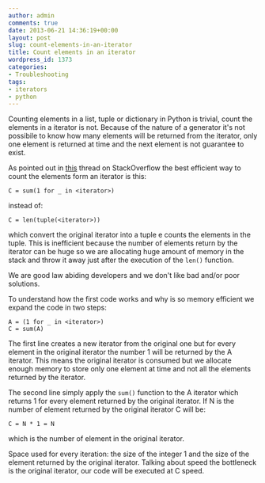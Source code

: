 ```yaml
---
author: admin
comments: true
date: 2013-06-21 14:36:19+00:00
layout: post
slug: count-elements-in-an-iterator
title: Count elements in an iterator
wordpress_id: 1373
categories:
- Troubleshooting
tags:
- iterators
- python
---
```


Counting elements in a list, tuple or dictionary in Python is trivial, count the elements in a iterator is not. Because of the nature of a generator it's not possibile to know how many elements will be returned from the iterator, only one element is returned at time and the next element is not guarantee to exist.

<!-- more -->

As pointed out in [this](http://stackoverflow.com/questions/3345785/getting-number-of-elements-in-an-iterator-in-python) thread on StackOverflow the best efficient way to count the elements form an iterator is this:


    
    
    C = sum(1 for _ in <iterator>)
    



instead of:


    
    
    C = len(tuple(<iterator>))
    



which convert the original iterator into a tuple e counts the elements in the tuple. This is inefficient because the number of elements return by the iterator can be huge so we are allocating huge amount of memory in the stack and throw it away just after the execution of the `len()` function.

We are good law abiding developers and we don't like bad and/or poor solutions.

To understand how the first code works and why is so memory efficient we expand the code in two steps:


    
    
    A = (1 for _ in <iterator>)
    C = sum(A)
    



The first line creates a new iterator from the original one but for every element in the original iterator the number 1 will be returned by the A iterator. This means the original iterator is consumed but we allocate enough memory to store only one element at time and not all the elements returned by the iterator.

The second line simply apply the `sum()` function to the A iterator which returns 1 for every element returned by the original iterator. If N is the number of element returned by the original iterator C will be:


    
    
    C = N * 1 = N
    



which is the number of element in the original iterator. 

Space used for every iteration: the size of the integer 1 and the size of the element returned by the original iterator. Talking about speed the bottleneck is the original iterator, our code will be executed at C speed.
